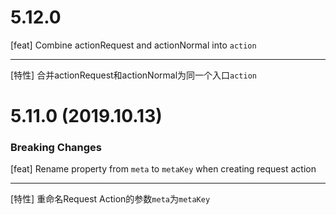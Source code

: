 # 5.12.0
[feat] Combine actionRequest and actionNormal into `action`

------

[特性] 合并actionRequest和actionNormal为同一个入口`action`

# 5.11.0 (2019.10.13)

### Breaking Changes
[feat] Rename property from `meta` to `metaKey` when creating request action

-----

[特性] 重命名Request Action的参数`meta`为`metaKey`
